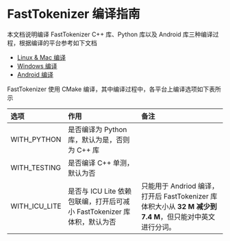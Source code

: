 # FastTokenizer 编译指南

本文档说明编译 FastTokenizer C++ 库、Python 库以及 Android 库三种编译过程，根据编译的平台参考如下文档

- [Linux & Mac 编译](./how_to_build_linux_and_mac.md)
- [Windows 编译](./how_to_build_windows.md)
- [Android 编译](./how_to_build_android.md)

FastTokenizer 使用 CMake 编译，其中编译过程中，各平台上编译选项如下表所示

| 选项 | 作用 | 备注 |
|:---- | :--- | :--- |
| WITH_PYTHON | 是否编译为 Python 库，默认为是，否则为 C++ 库||
| WITH_TESTING | 是否编译 C++ 单测，默认为否 ||
| WITH_ICU_LITE | 是否与 ICU Lite 依赖包联编，打开后可减小 FastTokenizer 库体积，默认为否 | 只能用于 Andriod 编译，打开后 FastTokenizer 库体积大小从 **32 M 减少到 7.4 M**，但只能对中英文进行分词。|

